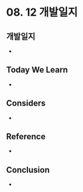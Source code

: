 # 08. 12 개발일지

## 개발일지

- 

## Today We Learn

- 

## Considers

- 

## Reference

- 

## Conclusion

- 
